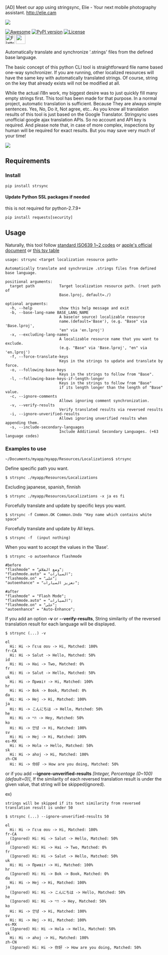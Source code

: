 [AD] Meet our app using stringsync, Elie - Your next mobile photography assistant. http://elie.cam

![](https://cdn.rawgit.com/metasmile/strsync/master/logo_1_3.svg)

[![Awesome](https://cdn.rawgit.com/sindresorhus/awesome/d7305f38d29fed78fa85652e3a63e154dd8e8829/media/badge.svg)](https://github.com/vsouza/awesome-ios#localization)
[![PyPI version](https://badge.fury.io/py/strsync.svg)](https://badge.fury.io/py/strsync)
[![License](https://img.shields.io/pypi/l/strsync.svg)](http://img.shields.io/badge/license-MIT-lightgrey.svg?style=flat)
<br>
<a href="https://flattr.com/@stringsync" title="Donate to this project using Flattr"><img src="http://api.flattr.com/button/flattr-badge-large.png" height="30" alt="Flattr donate button" /></a>
<a href="https://www.paypal.me/strsync" alt="Support via Paypal"><img src="https://cdn.rawgit.com/twolfson/paypal-github-button/1.0.0/dist/button.svg" height="30"></a>


Automatically translate and synchronize '.strings' files from the defined base language.

The basic concept of this python CLI tool is straightforward file name based one-way synchronizer. If you are running, other localized resources will have the same key with automatically translated strings. Of course, string on the key that already exists will not be modified at all.

While the actual i18n work, my biggest desire was to just quickly fill many empty strings first. This tool has been made for that purpose. In a normal project, automatic translation is sufficient. Because They are always simple sentences. Yes, No, Do it, Not agree, etc.. As you know all translation results of this tool is just based on the Google Translator. Stringsync uses unofficial google ajax translation APIs. So no account and API key is required. And please note that, in case of more complex, inspections by human will be required for exact results. But you may save very much of your time!

![](https://github.com/metasmile/strsync/blob/master/structure.png)


## Requirements
### Install
```
pip install strsync
```

#### Update Python SSL packages if needed

this is not required for python-2.7.9+

```shell
pip install requests[security]
```

## Usage

Naturally, this tool follow [standard ISO639 1~2 codes](http://www.loc.gov/standards/iso639-2/php/English_list.php) or [apple's official document](https://developer.apple.com/library/ios/documentation/MacOSX/Conceptual/BPInternational/LanguageandLocaleIDs/LanguageandLocaleIDs.html) or [this tsv table](https://github.com/metasmile/strsync/blob/master/strsync/lc_ios9.tsv)

```
usage: strsync <target localization resource path>

Automatically translate and synchronize .strings files from defined base language.

positional arguments:
  target path           Target localization resource path. (root path of
                        Base.lproj, default=./)

optional arguments:
  -h, --help            show this help message and exit
  -b, --base-lang-name BASE_LANG_NAME
                        A base(or source) localizable resource
                        name.(default='Base'), (e.g. "Base" via 'Base.lproj',
                        "en" via 'en.lproj')
  -x, --excluding-lang-names
                        A localizable resource name that you want to exclude.
                        (e.g. "Base" via 'Base.lproj', "en" via 'en.lproj')
  -f, --force-translate-keys
                        Keys in the strings to update and translate by force.
  -o, --following-base-keys
                        Keys in the strings to follow from "Base".
  -l, --following-base-keys-if-length-longer
                        Keys in the strings to follow from "Base"
                        if its length longer than the length of "Base" value.
  -c, --ignore-comments
                        Allows ignoring comment synchronization.
  -v, --verify-results
                        Verify translated results via reversed results
  -i, --ignore-unverified-results
                        Allows ignoring unverified results when appending them.
  -s, --include-secondary-languages
                        Include Additional Secondary Languages. (+63 language codes)
```

### Examples to use
```
~/Documents/myapp/myapp/Resources/Localizations$ strsync
```

Define specific path you want.
```
$ strsync ./myapp/Resources/Localizations
```

Excluding japanese, spanish, finnish
```
$ strsync ./myapp/Resources/Localizations -x ja es fi
```

Forcefully translate and update by specific keys you want.
```
$ strsync -f Common.OK Common.Undo "Key name which contains white space"
```

Forcefully translate and update by All keys.
```
$ strsync -f  (input nothing)
```

When you want to accept the values in the 'Base'.
```
$ strsync -o autoenhance flashmode

#before
"flashmode" = "وضع الفلاش";
"flashmode.auto" = "السيارات";
"flashmode.on" = "على";
"autoenhance" = "تعزيز السيارات";

#after
"flashmode" = "Flash Mode";
"flashmode.auto" = "السيارات";
"flashmode.on" = "على";
"autoenhance" = "Auto-Enhance";
```

If you add an option **-v** or **--verify-results**,
String similarity of the reversed translation result for each language will be displayed.

```
$ strsync (...) -v

el
  Hi: Hi -> Γεια σου -> Hi, Matched: 100%
fr-CA
  Hi: Hi -> Salut -> Hello, Matched: 50%
id
  Hi: Hi -> Hai -> Two, Matched: 0%
fr
  Hi: Hi -> Salut -> Hello, Matched: 50%
uk
  Hi: Hi -> Привіт -> Hi, Matched: 100%
hr
  Hi: Hi -> Bok -> Book, Matched: 0%
da
  Hi: Hi -> Hej -> Hi, Matched: 100%
ja
  Hi: Hi -> こんにちは -> Hello, Matched: 50%
he
  Hi: Hi -> היי -> Hey, Matched: 50%
ko
  Hi: Hi -> 안녕 -> Hi, Matched: 100%
sv
  Hi: Hi -> Hej -> Hi, Matched: 100%
es-MX
  Hi: Hi -> Hola -> Hello, Matched: 50%
sk
  Hi: Hi -> ahoj -> Hi, Matched: 100%
zh-CN
  Hi: Hi -> 你好 -> How are you doing, Matched: 50%
```

or if you add **--ignore-unverified-results** *[Integer, Percentage (0~100) (default=0)]*,
If the similarity of each reversed translation result is under the given value, that string will be skipped(ignored).

ex)
```
strings will be skipped if its text similarity from reversed translation result is under 50

$ strsync (...) --ignore-unverified-results 50

el
  Hi: Hi -> Γεια σου -> Hi, Matched: 100%
fr-CA
  (Ignored) Hi: Hi -> Salut -> Hello, Matched: 50%
id
  (Ignored) Hi: Hi -> Hai -> Two, Matched: 0%
fr
  (Ignored) Hi: Hi -> Salut -> Hello, Matched: 50%
uk
  Hi: Hi -> Привіт -> Hi, Matched: 100%
hr
  (Ignored) Hi: Hi -> Bok -> Book, Matched: 0%
da
  Hi: Hi -> Hej -> Hi, Matched: 100%
ja
  (Ignored) Hi: Hi -> こんにちは -> Hello, Matched: 50%
he
  (Ignored) Hi: Hi -> היי -> Hey, Matched: 50%
ko
  Hi: Hi -> 안녕 -> Hi, Matched: 100%
sv
  Hi: Hi -> Hej -> Hi, Matched: 100%
es-MX
  (Ignored) Hi: Hi -> Hola -> Hello, Matched: 50%
sk
  Hi: Hi -> ahoj -> Hi, Matched: 100%
zh-CN
  (Ignored) Hi: Hi -> 你好 -> How are you doing, Matched: 50%
```
